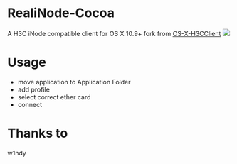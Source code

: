 # RealiNode-Cocoa

A H3C iNode compatible client for OS X 10.9+ fork from [OS-X-H3CClient](https://github.com/w1ndy/OS-X-H3CClient)
![](http://ww4.sinaimg.cn/large/801b780agw1f8uctprpcij21060medm4.jpg)
# Usage
* move application to Application Folder
* add profile 
* select correct ether card
* connect 

# Thanks to

w1ndy
